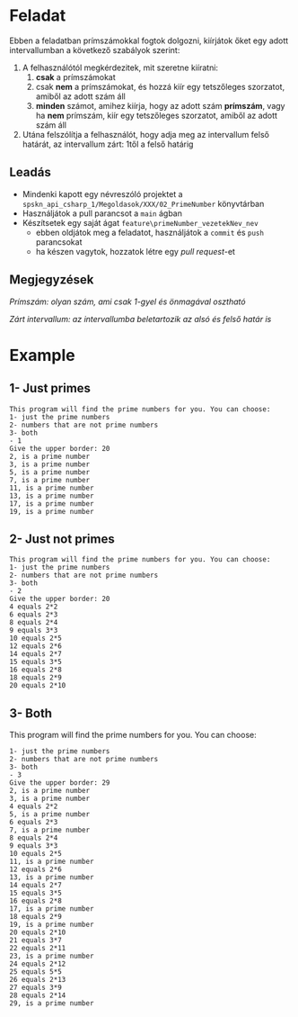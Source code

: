 # Feladat

Ebben a feladatban prímszámokkal fogtok dolgozni, kiírjátok őket egy adott intervallumban a következő szabályok szerint:
 1. A felhasználótól megkérdezitek, mit szeretne kiíratni:
	 1. **csak** a prímszámokat
	 2. csak **nem** a prímszámokat, és hozzá kiír egy tetszőleges szorzatot, amiből az adott szám áll
	 3. **minden** számot, amihez kiírja, hogy az adott szám **prímszám**, vagy ha **nem** prímszám, kiír egy tetszőleges szorzatot, amiből az adott szám áll
1. Utána felszólítja a felhasználót, hogy adja meg az intervallum felső határát, az intervallum zárt: 1től a felső határig
## Leadás
- Mindenki kapott egy névreszóló projektet a `spskn_api_csharp_1/Megoldasok/XXX/02_PrimeNumber` könyvtárban
- Használjátok a pull parancsot a `main` ágban
- Készítsetek egy saját ágat `feature\primeNumber_vezetekNev_nev`
	- ebben oldjátok meg a feladatot, használjátok a `commit` és `push` parancsokat
	- ha készen vagytok, hozzatok létre egy _pull request_-et
## Megjegyzések
_Prímszám: olyan szám, ami csak 1-gyel és önmagával osztható_

_Zárt intervallum: az intervallumba beletartozik az alsó és felső határ is_

# Example
## 1- Just primes
```
This program will find the prime numbers for you. You can choose:
1- just the prime numbers
2- numbers that are not prime numbers
3- both
- 1
Give the upper border: 20
2, is a prime number
3, is a prime number
5, is a prime number
7, is a prime number
11, is a prime number
13, is a prime number
17, is a prime number
19, is a prime number
```

## 2- Just not primes
```
This program will find the prime numbers for you. You can choose:
1- just the prime numbers
2- numbers that are not prime numbers
3- both
- 2
Give the upper border: 20
4 equals 2*2
6 equals 2*3
8 equals 2*4
9 equals 3*3
10 equals 2*5
12 equals 2*6
14 equals 2*7
15 equals 3*5
16 equals 2*8
18 equals 2*9
20 equals 2*10
```
## 3- Both
This program will find the prime numbers for you. You can choose:
```
1- just the prime numbers
2- numbers that are not prime numbers
3- both
- 3
Give the upper border: 29
2, is a prime number
3, is a prime number
4 equals 2*2
5, is a prime number
6 equals 2*3
7, is a prime number
8 equals 2*4
9 equals 3*3
10 equals 2*5
11, is a prime number
12 equals 2*6
13, is a prime number
14 equals 2*7
15 equals 3*5
16 equals 2*8
17, is a prime number
18 equals 2*9
19, is a prime number
20 equals 2*10
21 equals 3*7
22 equals 2*11
23, is a prime number
24 equals 2*12
25 equals 5*5
26 equals 2*13
27 equals 3*9
28 equals 2*14
29, is a prime number
```
